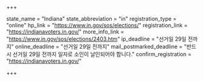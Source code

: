 +++

state_name = "Indiana"
state_abbreviation = "in"
registration_type = "online"
hp_link = "https://www.in.gov/sos/elections/"
registration_link = "https://indianavoters.in.gov/"
more_info_link = "https://www.in.gov/sos/elections/2403.htm"
ip_deadline = "선거일 29일 전까지"
online_deadline = "선거일 29일 전까지"
mail_postmarked_deadline = "반드시 선거일 29일 전까지 일자로 소인이 날인되어야 합니다."
confirm_registration = "https://indianavoters.in.gov/"

+++